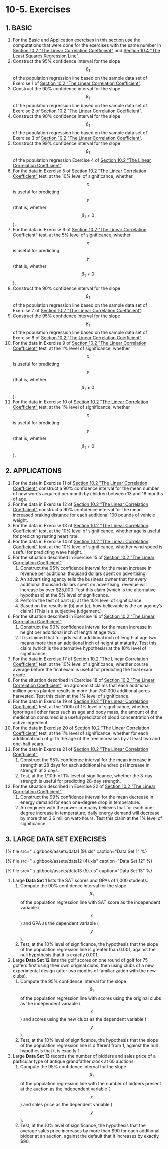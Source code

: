 # 10-5. Exercises

## 1. **BASIC**

1. For the Basic and Application exercises in this section use the computations that were done for the exercises with the same number in [Section 10.2 "The Linear Correlation Coefficient"](https://saylordotorg.github.io/text_introductory-statistics/s14-02-the-linear-correlation-coeffic.html) and [Section 10.4 "The Least Squares Regression Line"](https://saylordotorg.github.io/text_introductory-statistics/s14-04-the-least-squares-regression-l.html).
2. Construct the 95% confidence interval for the slope $$β_1$$ of the population regression line based on the sample data set of Exercise 1 of [Section 10.2 "The Linear Correlation Coefficient"](https://saylordotorg.github.io/text_introductory-statistics/s14-02-the-linear-correlation-coeffic.html).
3. Construct the 90% confidence interval for the slope $$β_1$$ of the population regression line based on the sample data set of Exercise 2 of [Section 10.2 "The Linear Correlation Coefficient"](https://saylordotorg.github.io/text_introductory-statistics/s14-02-the-linear-correlation-coeffic.html).
4. Construct the 90% confidence interval for the slope $$β_1$$ of the population regression line based on the sample data set of Exercise 3 of [Section 10.2 "The Linear Correlation Coefficient"](https://saylordotorg.github.io/text_introductory-statistics/s14-02-the-linear-correlation-coeffic.html).
5. Construct the 99% confidence interval for the slope $$β_1$$ of the population regression Exercise 4 of [Section 10.2 "The Linear Correlation Coefficient"](https://saylordotorg.github.io/text_introductory-statistics/s14-02-the-linear-correlation-coeffic.html).
6. For the data in Exercise 5 of [Section 10.2 "The Linear Correlation Coefficient"](https://saylordotorg.github.io/text_introductory-statistics/s14-02-the-linear-correlation-coeffic.html) test, at the 10% level of significance, whether $$x$$ is useful for predicting $$y$$ \(that is, whether $$β_1≠0$$ \).
7. For the data in Exercise 6 of [Section 10.2 "The Linear Correlation Coefficient"](https://saylordotorg.github.io/text_introductory-statistics/s14-02-the-linear-correlation-coeffic.html) test, at the 5% level of significance, whether $$x$$ is useful for predicting $$y$$ \(that is, whether $$β_1≠0$$ \).
8. Construct the 90% confidence interval for the slope $$β_1$$ of the population regression line based on the sample data set of Exercise 7 of [Section 10.2 "The Linear Correlation Coefficient"](https://saylordotorg.github.io/text_introductory-statistics/s14-02-the-linear-correlation-coeffic.html).
9. Construct the 95% confidence interval for the slope $$β_1$$ of the population regression line based on the sample data set of Exercise 8 of [Section 10.2 "The Linear Correlation Coefficient"](https://saylordotorg.github.io/text_introductory-statistics/s14-02-the-linear-correlation-coeffic.html).
10. For the data in Exercise 9 of [Section 10.2 "The Linear Correlation Coefficient"](https://saylordotorg.github.io/text_introductory-statistics/s14-02-the-linear-correlation-coeffic.html) test, at the 1% level of significance, whether $$x$$ is useful for predicting $$y$$ \(that is, whether $$β_1≠0$$ \).
11. For the data in Exercise 10 of [Section 10.2 "The Linear Correlation Coefficient"](https://saylordotorg.github.io/text_introductory-statistics/s14-02-the-linear-correlation-coeffic.html) test, at the 1% level of significance, whether $$x$$ is useful for predicting $$y$$ \(that is, whether $$β_1≠0$$ \).

## **2. APPLICATIONS**

1. For the data in Exercise 11 of [Section 10.2 "The Linear Correlation Coefficient"](https://saylordotorg.github.io/text_introductory-statistics/s14-02-the-linear-correlation-coeffic.html) construct a 90% confidence interval for the mean number of new words acquired per month by children between 13 and 18 months of age.
2. For the data in Exercise 12 of [Section 10.2 "The Linear Correlation Coefficient"](https://saylordotorg.github.io/text_introductory-statistics/s14-02-the-linear-correlation-coeffic.html) construct a 90% confidence interval for the mean increased braking distance for each additional 100 pounds of vehicle weight.
3. For the data in Exercise 13 of [Section 10.2 "The Linear Correlation Coefficient"](https://saylordotorg.github.io/text_introductory-statistics/s14-02-the-linear-correlation-coeffic.html) test, at the 10% level of significance, whether age is useful for predicting resting heart rate.
4. For the data in Exercise 14 of [Section 10.2 "The Linear Correlation Coefficient"](https://saylordotorg.github.io/text_introductory-statistics/s14-02-the-linear-correlation-coeffic.html) test, at the 10% level of significance, whether wind speed is useful for predicting wave height.
5. For the situation described in Exercise 15 of [Section 10.2 "The Linear Correlation Coefficient"](https://saylordotorg.github.io/text_introductory-statistics/s14-02-the-linear-correlation-coeffic.html)
   1. Construct the 95% confidence interval for the mean increase in revenue per additional thousand dollars spent on advertising.
   2. An advertising agency tells the business owner that for every additional thousand dollars spent on advertising, revenue will increase by over $25,000. Test this claim \(which is the alternative hypothesis\) at the 5% level of significance.
   3. Perform the test of part \(b\) at the 10% level of significance.
   4. Based on the results in \(b\) and \(c\), how believable is the ad agency’s claim? \(This is a subjective judgement.\)
6. For the situation described in Exercise 16 of [Section 10.2 "The Linear Correlation Coefficient"](https://saylordotorg.github.io/text_introductory-statistics/s14-02-the-linear-correlation-coeffic.html)
   1. Construct the 90% confidence interval for the mean increase in height per additional inch of length at age two.
   2. It is claimed that for girls each additional inch of length at age two means more than an additional inch of height at maturity. Test this claim \(which is the alternative hypothesis\) at the 10% level of significance.
7. For the data in Exercise 17 of [Section 10.2 "The Linear Correlation Coefficient"](https://saylordotorg.github.io/text_introductory-statistics/s14-02-the-linear-correlation-coeffic.html) test, at the 10% level of significance, whether course average before the final exam is useful for predicting the final exam grade.
8. For the situation described in Exercise 18 of [Section 10.2 "The Linear Correlation Coefficient"](https://saylordotorg.github.io/text_introductory-statistics/s14-02-the-linear-correlation-coeffic.html), an agronomist claims that each additional million acres planted results in more than 750,000 additional acres harvested. Test this claim at the 1% level of significance.
9. For the data in Exercise 19 of [Section 10.2 "The Linear Correlation Coefficient"](https://saylordotorg.github.io/text_introductory-statistics/s14-02-the-linear-correlation-coeffic.html) test, at the 1/10th of 1% level of significance, whether, ignoring all other facts such as age and body mass, the amount of the medication consumed is a useful predictor of blood concentration of the active ingredient.
10. For the data in Exercise 20 of [Section 10.2 "The Linear Correlation Coefficient"](https://saylordotorg.github.io/text_introductory-statistics/s14-02-the-linear-correlation-coeffic.html) test, at the 1% level of significance, whether for each additional inch of girth the age of the tree increases by at least two and one-half years.
11. For the data in Exercise 21 of [Section 10.2 "The Linear Correlation Coefficient"](https://saylordotorg.github.io/text_introductory-statistics/s14-02-the-linear-correlation-coeffic.html)
    1. Construct the 95% confidence interval for the mean increase in strength at 28 days for each additional hundred psi increase in strength at 3 days.
    2. Test, at the 1/10th of 1% level of significance, whether the 3-day strength is useful for predicting 28-day strength.
12. For the situation described in Exercise 22 of [Section 10.2 "The Linear Correlation Coefficient"](https://saylordotorg.github.io/text_introductory-statistics/s14-02-the-linear-correlation-coeffic.html)
    1. Construct the 99% confidence interval for the mean decrease in energy demand for each one-degree drop in temperature.
    2. An engineer with the power company believes that for each one-degree increase in temperature, daily energy demand will decrease by more than 3.6 million watt-hours. Test this claim at the 1% level of significance.

## **3. LARGE DATA SET EXERCISES**

{% file src="../.gitbook/assets/data1 \(9\).xls" caption="Data Set 1" %}

{% file src="../.gitbook/assets/data12 \(4\).xls" caption="Data Set 12" %}

{% file src="../.gitbook/assets/data13 \(5\).xls" caption="Data Set 13" %}

1. Large **Data Set 1** lists the SAT scores and GPAs of 1,000 students.
   1. Compute the 90% confidence interval for the slope $$β_1$$ of the population regression line with SAT score as the independent variable \($$x$$\) and GPA as the dependent variable \($$y$$\).
   2. Test, at the 10% level of significance, the hypothesis that the slope of the population regression line is greater than 0.001, against the null hypothesis that it is exactly 0.001.
2. Large **Data Set 12** lists the golf scores on one round of golf for 75 golfers first using their own original clubs, then using clubs of a new, experimental design \(after two months of familiarization with the new clubs\).
   1. Compute the 95% confidence interval for the slope $$β_1$$ of the population regression line with scores using the original clubs as the independent variable \($$x$$\) and scores using the new clubs as the dependent variable \($$y$$\).
   2. Test, at the 10% level of significance, the hypothesis that the slope of the population regression line is different from 1, against the null hypothesis that it is exactly 1.
3. Large **Data Set 13** records the number of bidders and sales price of a particular type of antique grandfather clock at 60 auctions.
   1. Compute the 95% confidence interval for the slope $$β_1$$ of the population regression line with the number of bidders present at the auction as the independent variable \($$x$$\) and sales price as the dependent variable \($$y$$\).
   2. Test, at the 10% level of significance, the hypothesis that the average sales price increases by more than $90 for each additional bidder at an auction, against the default that it increases by exactly $90.

